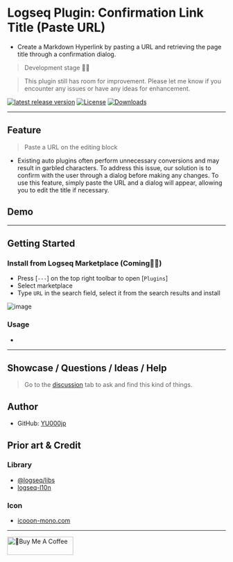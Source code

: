 # Logseq Plugin: Confirmation Link Title (Paste URL)

- Create a Markdown Hyperlink by pasting a URL and retrieving the page title through a confirmation dialog.

> Development stage 👷🚧

> This plugin still has room for improvement. Please let me know if you encounter any issues or have any ideas for enhancement.

[![latest release version](https://img.shields.io/github/v/release/YU000jp/logseq-plugin-confirmation-link-title)](https://github.com/YU000jp/logseq-plugin-confirmation-link-title/releases)
[![License](https://img.shields.io/github/license/YU000jp/logseq-plugin-confirmation-link-title?color=blue)](https://github.com/YU000jp/logseq-plugin-confirmation-link-title/LICENSE)
[![Downloads](https://img.shields.io/github/downloads/YU000jp/logseq-plugin-confirmation-link-title/total.svg)](https://github.com/YU000jp/logseq-plugin-confirmation-link-title/releases)
<!-- Published 2023 -->

---

## Feature

> Paste a URL on the editing block

- Existing auto plugins often perform unnecessary conversions and may result in garbled characters. To address this issue, our solution is to confirm with the user through a dialog before making any changes. To use this feature, simply paste the URL and a dialog will appear, allowing you to edit the title if necessary.

## Demo

---

## Getting Started

### Install from Logseq Marketplace (Coming👷🚧)

- Press [`---`] on the top right toolbar to open [`Plugins`]
- Select marketplace
- Type `URL` in the search field, select it from the search results and install

![image](https://github.com/YU000jp/logseq-plugin-confirmation-link-title/assets/111847207/f23810ba-8823-4043-9c74-bff5edf0d917)

### Usage

- 

---

## Showcase / Questions / Ideas / Help

> Go to the [discussion](./discussions) tab to ask and find this kind of things.

## Author

- GitHub: [YU000jp](https://github.com/YU000jp)

## Prior art & Credit

### Library

- [@logseq/libs](https://logseq.github.io/plugins/)
- [logseq-l10n](https://github.com/sethyuan/logseq-l10n)

### Icon

- [icooon-mono.com]([https://icooon-mono.com/](https://icooon-mono.com/11386-%e3%82%a4%e3%83%b3%e3%82%bf%e3%83%bc%e3%83%8d%e3%83%83%e3%83%88%e3%81%ae%e3%82%a2%e3%82%a4%e3%82%b3%e3%83%b33/))

---

<a href="https://www.buymeacoffee.com/yu000japan" target="_blank"><img src="https://cdn.buymeacoffee.com/buttons/v2/default-violet.png" alt="🍌Buy Me A Coffee" style="height: 42px;width: 152px" ></a>
